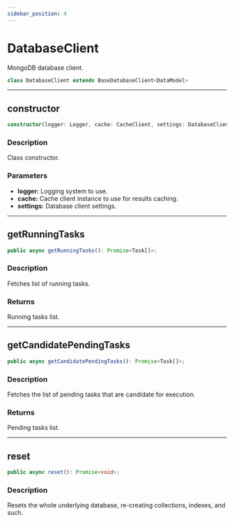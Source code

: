 ```yaml
---
sidebar_position: 4
---
```


# DatabaseClient

MongoDB database client.

```typescript
class DatabaseClient extends BaseDatabaseClient<DataModel>
```

---

## constructor

```typescript
constructor(logger: Logger, cache: CacheClient, settings: DatabaseClientSettings);
```

### Description

Class constructor.

### Parameters

- **logger:** Logging system to use.
- **cache:** Cache client instance to use for results caching.
- **settings:** Database client settings.

---

## getRunningTasks

```typescript
public async getRunningTasks(): Promise<Task[]>;
```

### Description

Fetches list of running tasks.

### Returns

Running tasks list.

---

## getCandidatePendingTasks

```typescript
public async getCandidatePendingTasks(): Promise<Task[]>;
```

### Description

Fetches the list of pending tasks that are candidate for execution.

### Returns

Pending tasks list.

---

## reset

```typescript
public async reset(): Promise<void>;
```

### Description

Resets the whole underlying database, re-creating collections, indexes, and such.
